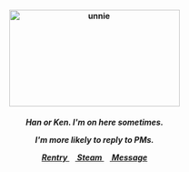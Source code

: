 <h4 align="center">
<img src="https://64.media.tumblr.com/feb295c8eda8aea26525ae782cdd9b8e/88ddfdb09b172908-07/s400x600/8e7ed47cfc4ad58d11a4fdf7a938165e801e972a.gifv"width="300" height="170" alt="unnie">
<br>
</h4>
<h5 align="center">
  Han or Ken. I'm on here sometimes.
<p align> I'm more likely to reply to PMs. </p>
  
<a href=https://rentry.co/kancho> Rentry </a>⠀<a href=https://steamcommunity.com/id/katocha/> Steam </a>⠀<a href=https://neospring.org/@gantz> Message </a>
